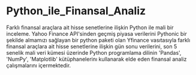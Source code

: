# Python_ile_Finansal_Analiz
Farklı finansal araçlara ait hisse senetlerine ilişkin Python ile mali bir inceleme.
Yahoo Finance API'sinden geçmiş piyasa verilerini Pythonic bir şekilde almamızı sağlayan bir python paketi olan Yfinance vasıtasıyla farklı finansal araçlara ait hisse senetlerine ilişkin gün sonu verilerini, son 5 senelik mali veri kümesi üzerinde Python programlama dilinin 'Pandas', 'NumPy', 'Matplotlib' kütüphanelerinı kullanarak elde eden finansal analiz çalışmalarını içermektedir.
